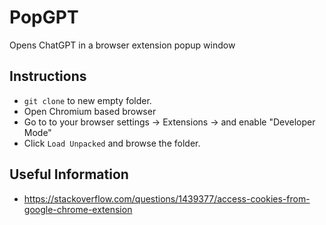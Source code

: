 # PopGPT
Opens ChatGPT in a browser extension popup window

## Instructions
- `git clone` to new empty folder.
- Open Chromium based browser
- Go to to your browser settings -> Extensions -> and enable "Developer Mode"
- Click `Load Unpacked` and browse the folder.

## Useful Information
- https://stackoverflow.com/questions/1439377/access-cookies-from-google-chrome-extension
